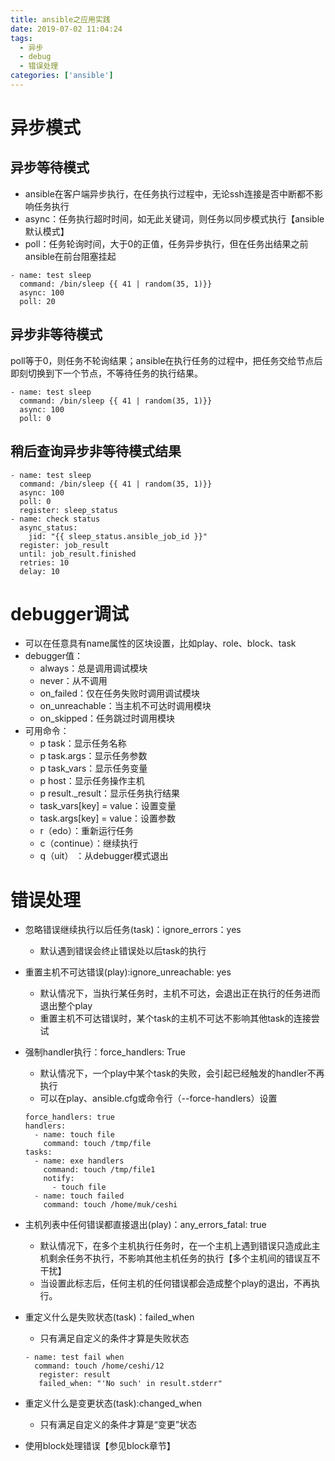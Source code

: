```yaml
---
title: ansible之应用实践
date: 2019-07-02 11:04:24
tags:
  - 异步
  - debug
  - 错误处理
categories: ['ansible']
---
```


# 异步模式
## 异步等待模式
* ansible在客户端异步执行，在任务执行过程中，无论ssh连接是否中断都不影响任务执行  
* async：任务执行超时时间，如无此关键词，则任务以同步模式执行【ansible默认模式】
* poll：任务轮询时间，大于0的正值，任务异步执行，但在任务出结果之前ansible在前台阻塞挂起

```
- name: test sleep
  command: /bin/sleep {{ 41 | random(35, 1)}}
  async: 100
  poll: 20
```
## 异步非等待模式
poll等于0，则任务不轮询结果；ansible在执行任务的过程中，把任务交给节点后即刻切换到下一个节点，不等待任务的执行结果。

```
- name: test sleep
  command: /bin/sleep {{ 41 | random(35, 1)}}
  async: 100
  poll: 0
```

## 稍后查询异步非等待模式结果
```
- name: test sleep
  command: /bin/sleep {{ 41 | random(35, 1)}}
  async: 100
  poll: 0
  register: sleep_status
- name: check status
  async_status:
    jid: "{{ sleep_status.ansible_job_id }}"
  register: job_result
  until: job_result.finished
  retries: 10
  delay: 10
```

# debugger调试
+ 可以在任意具有name属性的区块设置，比如play、role、block、task
+ debugger值：
    - always：总是调用调试模块
    - never：从不调用
    - on_failed：仅在任务失败时调用调试模块
    - on_unreachable：当主机不可达时调用模块
    - on_skipped：任务跳过时调用模块
+ 可用命令：
    - p task：显示任务名称
    - p task.args：显示任务参数
    - p task_vars：显示任务变量
    - p host：显示任务操作主机
    - p result._result：显示任务执行结果
    - task_vars[key] = value：设置变量
    - task.args[key] = value：设置参数
    - r（edo）：重新运行任务
    - c（continue）：继续执行
    - q（uit） ：从debugger模式退出

# 错误处理
* 忽略错误继续执行以后任务(task)：ignore_errors：yes
  - 默认遇到错误会终止错误处以后task的执行
* 重置主机不可达错误(play):ignore_unreachable: yes
  - 默认情况下，当执行某任务时，主机不可达，会退出正在执行的任务进而退出整个play
  - 重置主机不可达错误时，某个task的主机不可达不影响其他task的连接尝试
* 强制handler执行：force_handlers: True
  - 默认情况下，一个play中某个task的失败，会引起已经触发的handler不再执行
  - 可以在play、ansible.cfg或命令行（--force-handlers）设置
  
  ```
  force_handlers: true
  handlers:
    - name: touch file
      command: touch /tmp/file
  tasks:
    - name: exe handlers
      command: touch /tmp/file1
      notify:
        - touch file
    - name: touch failed
      command: touch /home/muk/ceshi
  ```

* 主机列表中任何错误都直接退出(play)：any_errors_fatal: true
  - 默认情况下，在多个主机执行任务时，在一个主机上遇到错误只造成此主机剩余任务不执行，不影响其他主机任务的执行【多个主机间的错误互不干扰】
  - 当设置此标志后，任何主机的任何错误都会造成整个play的退出，不再执行。
* 重定义什么是失败状态(task)：failed_when
  - 只有满足自定义的条件才算是失败状态
  
  ```
  - name: test fail when
    command: touch /home/ceshi/12
     register: result
     failed_when: "'No such' in result.stderr"
  ```

* 重定义什么是变更状态(task):changed_when
  - 只有满足自定义的条件才算是“变更”状态
* 使用block处理错误【参见block章节】
